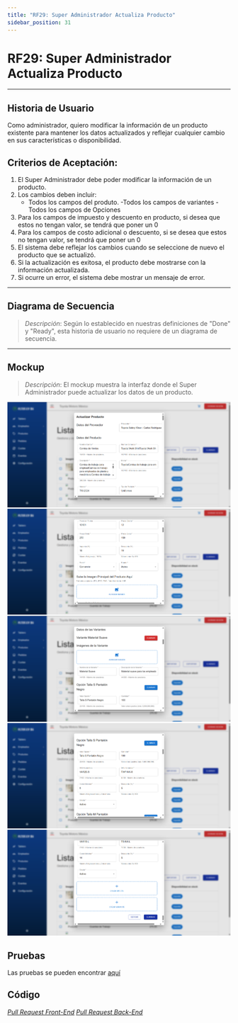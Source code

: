 ```yaml
---
title: "RF29: Super Administrador Actualiza Producto"
sidebar_position: 31
---
```


# RF29: Super Administrador Actualiza Producto

---

## Historia de Usuario

Como administrador, quiero modificar la información de un producto existente para mantener los datos actualizados y reflejar cualquier cambio en sus características o disponibilidad.

## **Criterios de Aceptación:**

1. El Super Administrador debe poder modificar la información de un producto.
2. Los cambios deben incluir:
   - Todos los campos del produto.
     -Todos los campos de variantes
     -Todos los campos de Opciones
3. Para los campos de impuesto y descuento en producto, si desea que estos no tengan valor, se tendrá que poner un 0
4. Para los campos de costo adicional o descuento, si se desea que estos no tengan valor, se tendrá que poner un 0
5. El sistema debe reflejar los cambios cuando se seleccione de nuevo el producto que se actualizó.
6. Si la actualización es exitosa, el producto debe mostrarse con la información actualizada.
7. Si ocurre un error, el sistema debe mostrar un mensaje de error.

---

## **Diagrama de Secuencia**

> _Descripción_: Según lo establecido en nuestras definiciones de "Done" y "Ready", esta historia de usuario no requiere de un diagrama de secuencia.

---

## **Mockup**

> _Descripción_: El mockup muestra la interfaz donde el Super Administrador puede actualizar los datos de un producto.

![alt_text](imagenes/US40.png)
![alt_text](imagenes/US40.1.png)
![alt_text](imagenes/US40.2.png)
![alt_text](imagenes/US40.3.png)
![alt_text](imagenes/US40.4.png)

## Pruebas

Las pruebas se pueden encontrar [aquí](https://docs.google.com/spreadsheets/d/1NLGwGrGA5PVOEzLaqxa8Ts1D_Ng3QzzqNKWJYUzxD-M/edit?gid=745999312#gid=745999312)

## **Código**

_<u>[Pull Request Front-End](https://github.com/CodeAnd-Co/Frontend-Text-Lines/pull/183)</u>_
_<u>[Pull Request Back-End](https://github.com/CodeAnd-Co/Backend-textiles/pull/139)</u>_
